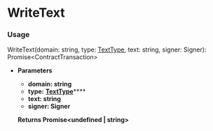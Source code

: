 # WriteText

### Usage

WriteText(domain: string, type: [TextType](../../texttype.md), text: string, signer: Signer): Promise\<ContractTransaction>

*   **Parameters**

    * **domain: string**
    * **type:** [**TextType**](../../texttype.md)****
    * **text: string**
    * **signer: Signer**

    **Returns Promise\<undefined | string>**
